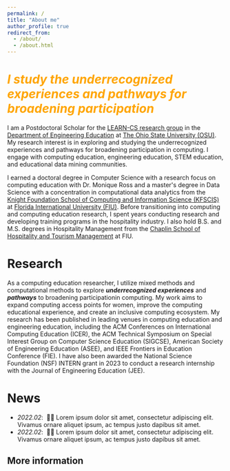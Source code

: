 ```yaml
---
permalink: /
title: "About me"
author_profile: true
redirect_from: 
  - /about/
  - /about.html
---
```


<span style="color:orange"> *I study the underrecognized experiences and pathways for broadening participation*</span>
=====
I am a Postdoctoral Scholar for the [LEARN-CS research group](https://moniqueross.com) in the [Department of Engineering Education](https://eed.osu.edu/) at [The Ohio State University (OSU)](https://www.osu.edu). My research interest is in exploring and studying the underrecognized experiences and pathways for broadening participation in computing. I engage with computing education, engineering education, STEM education, and educational data mining communities. 

I earned a doctoral degree in Computer Science with a research focus on computing education with Dr. Monique Ross and a master's degree in Data Science with a concentration in computational data analytics from the [Knight Foundation School of Computing and Information Science (KFSCIS)](https://www.cis.fiu.edu) at [Florida International University (FIU)](https://www.fiu.edu). Before transitioning into computing and computing education research, I spent years conducting research and developing training programs in the hospitality industry. I also hold B.S. and M.S. degrees in Hospitality Management from the [Chaplin School of Hospitality and Tourism Management](https://hospitality.fiu.edu/) at FIU. 
    
Research
======
As a computing education researcher, I utilize mixed methods and computational methods to explore ***underrecognized experiences*** and ***pathways*** to broadening participationin computing. My work aims to expand computing access points for women, improve the computing educational experience, and create an inclusive computing ecosystem. My research has been published in leading venues in computing education and engineering education, including the ACM Conferences on International Computing Education (ICER), the ACM Technical Symposium on Special Interest Group on Computer Science Education (SIGCSE), American Society of Engineering Education (ASEE), and IEEE Frontiers in Education Conference (FIE). I have also been awarded the National Science Foundation (NSF) INTERN grant in 2023 to conduct a research internship with the Journal of Engineering Education (JEE). 


News
======
- *2022.02*: &nbsp;🎉🎉 Lorem ipsum dolor sit amet, consectetur adipiscing elit. Vivamus ornare aliquet ipsum, ac tempus justo dapibus sit amet. 
- *2022.02*: &nbsp;🎉🎉 Lorem ipsum dolor sit amet, consectetur adipiscing elit. Vivamus ornare aliquet ipsum, ac tempus justo dapibus sit amet. 

More information
------

